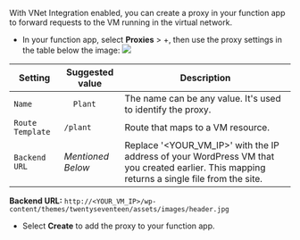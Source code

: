 With VNet Integration enabled, you can create a proxy in your function app to forward requests to the VM running in the virtual network.

- In your function app, select **Proxies** > +, then use the proxy settings in the table below the image:
    ![](https://github.com/fenago/katacoda-scenarios/raw/master/azure-functions/azure-functions-virtual-network/steps/7/1.png)

Setting | Suggested value | Description
--- | --- | ---
`Name` | `	Plant` | The name can be any value. It's used to identify the proxy.
`Route Template` | `/plant` | Route that maps to a VM resource.
`Backend URL` |  *Mentioned Below* | Replace '<YOUR_VM_IP>' with the IP address of your WordPress VM that you created earlier. This mapping returns a single file from the site.

**Backend URL:** `http://<YOUR_VM_IP>/wp-content/themes/twentyseventeen/assets/images/header.jpg`

- Select **Create** to add the proxy to your function app.